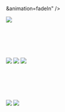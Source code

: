&animation=fadeIn" />

<img src="https://img.shields.io/badge/JavaScript-F7DF1E?style=flat-square&logo=JavaScript&logoColor=white" />


<br><br><br><br>


<img src="https://capsule-render.vercel.app/api?type=rect&color=ff0000&height=80&section=header&text=Use%20Language&rotate=0&fontSize=30&fontAlign=15&fontAlignY=50&fontColor=ffffff&animation=fadeIn" />

<img src="https://github-readme-stats.vercel.app/api/top-langs/?username=Hanui-Asi&title_color=ff0000&text_color=909090&border_color=ff0000&border_radius=null" />
<img src="https://github-readme-stats.vercel.app/api?username=Hanui-Asi&show_icons=true&include_all_commits&title_color=ff0000&icon_color=ff0000&text_color=909090&border_color=ff0000&border_radius=null&custom_title=Asi%20GitHub%20Stats" />


<br><br><br><br>


<img src="https://capsule-render.vercel.app/api?type=rect&color=ff0000&height=80&section=header&text=My%20GitHub%20Visitors&rotate=0&fontSize=30&fontAlign=19.3&fontAlignY=50&fontColor=ffffff&animation=fadeIn" />

<a href="https://hits.seeyoufarm.com">
  <img src="https://hits.seeyoufarm.com/api/count/incr/badge.svg?url=https%3A%2F%2Fgithub.com%2FHanui-Asi&count_bg=%23FF0000&title_bg=%23FF0000&icon=riotgames.svg&icon_color=%23FFFFFF&title=Hanui-Asi&edge_flat=false" />
</a>
